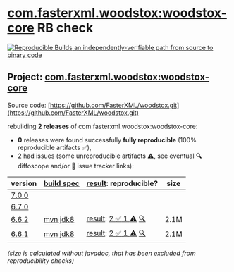 [com.fasterxml.woodstox:woodstox-core](https://central.sonatype.com/artifact/com.fasterxml.woodstox/woodstox-core/versions) RB check
=======

[![Reproducible Builds](https://reproducible-builds.org/images/logos/rb.svg) an independently-verifiable path from source to binary code](https://reproducible-builds.org/)

## Project: [com.fasterxml.woodstox:woodstox-core](https://central.sonatype.com/artifact/com.fasterxml.woodstox/woodstox-core/versions)

Source code: [https://github.com/FasterXML/woodstox.git](https://github.com/FasterXML/woodstox.git)

rebuilding **2 releases** of com.fasterxml.woodstox:woodstox-core:
- **0** releases were found successfully **fully reproducible** (100% reproducible artifacts :white_check_mark:),
- 2 had issues (some unreproducible artifacts :warning:, see eventual :mag: diffoscope and/or :memo: issue tracker links):

| version | [build spec](/BUILDSPEC.md) | [result](https://reproducible-builds.org/docs/jvm/): reproducible? | size |
| -- | --------- | ------ | -- |
| [7.0.0](https://central.sonatype.com/artifact/com.fasterxml.woodstox/woodstox-core/7.0.0/pom) | | | |
| [6.7.0](https://central.sonatype.com/artifact/com.fasterxml.woodstox/woodstox-core/6.7.0/pom) | | | |
| [6.6.2](https://central.sonatype.com/artifact/com.fasterxml.woodstox/woodstox-core/6.6.2/pom) | [mvn jdk8](woodstox-core-6.6.2.buildspec) | [result](woodstox-core-6.6.2.buildinfo): [2 :white_check_mark:  1 :warning:](woodstox-core-6.6.2.buildcompare) [:mag:](woodstox-core-6.6.2.diffoscope) | 2.1M |
| [6.6.1](https://central.sonatype.com/artifact/com.fasterxml.woodstox/woodstox-core/6.6.1/pom) | [mvn jdk8](woodstox-core-6.6.1.buildspec) | [result](woodstox-core-6.6.1.buildinfo): [2 :white_check_mark:  1 :warning:](woodstox-core-6.6.1.buildcompare) [:mag:](woodstox-core-6.6.1.diffoscope) | 2.1M |

<i>(size is calculated without javadoc, that has been excluded from reproducibility checks)</i>
